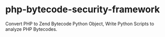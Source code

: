 # php-bytecode-security-framework
Convert PHP to Zend Bytecode Python Object, Write Python Scripts to analyze PHP Bytecodes. 
